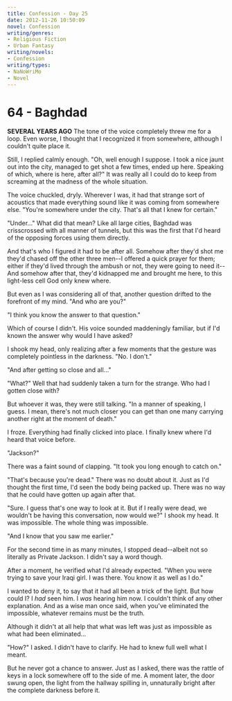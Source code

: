 ```yaml
---
title: Confession - Day 25
date: 2012-11-26 10:50:09
novel: Confession
writing/genres:
- Religious Fiction
- Urban Fantasy
writing/novels:
- Confession
writing/types:
- NaNoWriMo
- Novel
---
```

# 64 - Baghdad
**SEVERAL YEARS AGO**
The tone of the voice completely threw me for a loop. Even worse, I thought that I recognized it from somewhere, although I couldn't quite place it.

Still, I replied calmly enough. "Oh, well enough I suppose. I took a nice jaunt out into the city, managed to get shot a few times, ended up here. Speaking of which, where is here, after all?" It was really all I could do to keep from screaming at the madness of the whole situation.

<!--more-->

The voice chuckled, dryly. Wherever I was, it had that strange sort of acoustics that made everything sound like it was coming from somewhere else. "You're somewhere under the city. That's all that I knew for certain."

"Under..." What did that mean? Like all large cities, Baghdad was crisscrossed with all manner of tunnels, but this was the first that I'd heard of the opposing forces using them directly.

And that's who I figured it had to be after all. Somehow after they'd shot me they'd chased off the other three men--I offered a quick prayer for them; either if they'd lived through the ambush or not, they were going to need it--And somehow after that, they'd kidnapped me and brought me here, to this light-less cell God only knew where.

But even as I was considering all of that, another question drifted to the forefront of my mind. "And who are you?"

"I think you know the answer to that question."

Which of course I didn't. His voice sounded maddeningly familiar, but if I'd known the answer why would I have asked?

I shook my head, only realizing after a few moments that the gesture was completely pointless in the darkness. "No. I don't."

"And after getting so close and all..."

"What?" Well that had suddenly taken a turn for the strange. Who had I gotten close with?

But whoever it was, they were still talking. "In a manner of speaking, I guess. I mean, there's not much closer you can get than one many carrying another right at the moment of death."

I froze. Everything had finally clicked into place. I finally knew where I'd heard that voice before.

"Jackson?"

There was a faint sound of clapping. "It took you long enough to catch on."

"That's because you're dead." There was no doubt about it. Just as I'd thought the first time, I'd seen the body being packed up. There was no way that he could have gotten up again after that.

"Sure. I guess that's one way to look at it. But if I really were dead, we wouldn't be having this conversation, now would we?" I shook my head. It was impossible. The whole thing was impossible.

"And I know that you saw me earlier."

For the second time in as many minutes, I stopped dead--albeit not so literally as Private Jackson. I didn't say a word though.

After a moment, he verified what I'd already expected. "When you were trying to save your Iraqi girl. I was there. You know it as well as I do."

I wanted to deny it, to say that it had all been a trick of the light. But how could I? I *had* seen him. I *was* hearing him now. I couldn't think of any other explanation. And as a wise man once said, when you've eliminated the impossible, whatever remains must be the truth.

Although it didn't at all help that what was left was just as impossible as what had been eliminated...

"How?" I asked. I didn't have to clarify. He had to knew full well what I meant.

But he never got a chance to answer. Just as I asked, there was the rattle of keys in a lock somewhere off to the side of me. A moment later, the door swung open, the light from the hallway spilling in, unnaturally bright after the complete darkness before it.